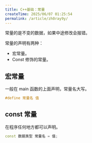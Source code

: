 ```yaml
---
title: C++基础：常量
createTime: 2025/06/07 01:25:54
permalink: /article/zh0ray9y/
---
```

常量的是不变的数据，如果中途修改会报错。

常量的声明有两种：
- 宏常量。
- Const 修饰的常量。

## 宏常量

一般在 main 函数的上面声明，常量名大写。

```cpp
#define 常量名 值
```

## const 常量

在程序任何地方都可以声明。

```cpp
const 数据类型 常量名 = 值;
```

